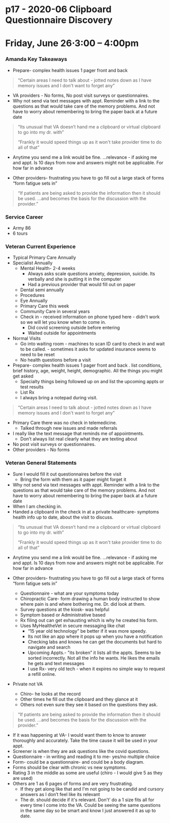 # p17 - 2020-06 Clipboard Questionnaire Discovery

# Friday, June 26⋅3:00 – 4:00pm

### Amanda Key Takeaways
- Prepare- complex health issues 1 pager front and back
 > “Certain areas I need to talk about - jotted notes down as I have memory issues and I don't want to forget any”
- VA providers - No forms, No post visit surveys or questionnaires.
- Why not send via text messages with appt. Reminder with a link to the questions as that would take care of the memory problems. And not have to worry about remembering to bring the paper back at a future date

> “Its unusual that VA doesn’t hand me a clipboard or virtual clipboard to go into my dr. with”
> 
> “Frankly it would speed things up as it won't take provider time to do all of that”

-   Anytime you send me a link would be fine. …relevance - if asking me and appt. Is 10 days from now and answers might not be applicable. For how far in advance
    
-   Other providers- frustrating you have to go fill out a large stack of forms “form fatigue sets in”

> “If patients are being asked to provide the information then it should be used. …and becomes the basis for the discussion with the provider.”

### Service Career
-   Army 86    
-   6 tours
    

### Veteran Current Experience

-   Typical Primary Care Annually
-   Specialist Annually
    -   Mental Health- 2-4 weeks
	    -   Always asks scale questions anxiety, depression, suicide. Its verbally and she is putting it in the computer
	    -   Had a previous provider that would fill out on paper
    -   Dental semi annually
    -   Procedures 
    -   Eye Annually
    -   Primary Care this week
    -   Community Care in several years
    -   Check in - received information on phone typed here - didn't work so we will let you know when to come in.
	    -   Did covid screening outside before entering
	    -   Waited outside for appointments
 -   Normal Visits
	 -   Go into waiting room - machines to scan ID card to check in and wait to be called. - sometimes it asks for updated insurance seems to need to be reset
	  -   No health questions before a visit
-   Prepare- complex health issues 1 pager front and back . list conditions, brief history, age, weight, height, demographic. All the things you might get asked
	-   Specialty things being followed up on and list the upcoming appts or test results
    -   List Rx
    -  I always bring a notepad during visit.

> “Certain areas I need to talk about - jotted notes down as I have memory issues and I don't want to forget any”


-   Primary Care there was no check in telemedicine.
    -   Talked through new issues and made referrals
 -   I really like the text message that reminds me of appointments.
	   -   Don’t always list real clearly what they are texting about
 -   No post visit surveys or questionnaires.
 -   Other providers - No forms
    
 
### Veteran General Statements

-   Sure I would fill it out questionnaires before the visit
    -   Bring the form with them as it paper might forget it
-   Why not send via text messages with appt. Reminder with a link to the questions as that would take care of the memory problems. And not have to worry about remembering to bring the paper back at a future date
-   When I am checking in.
-   Handed a clipboard in the check in at a private healthcare- symptoms health info up to date, about the visit to discuss. 

> “Its unusual that VA doesn’t hand me a clipboard or virtual clipboard to go into my dr. with”
> 
> “Frankly it would speed things up as it won't take provider time to do all of that”
  
-   Anytime you send me a link would be fine. ...relevance - if asking me and appt. Is 10 days from now and answers might not be applicable. For how far in advance   
-   Other providers- frustrating you have to go fill out a large stack of forms “form fatigue sets in”
	-   Questionnaire - what are your symptoms today
    -   Chiropractic Care- form drawing a human body instructed to show where pain is and where bothering me. Dr. did look at them.
    -   Survey questions at the kiosk- was helpful
    -   Symptom based or Administrative based
    -   Rx filing out can get exhausting which is why he created his form.
    -   Uses MyHealtheVet in secure messaging like chat
	    -   “15 year old technology” be better if it was more speedy.
	    -   Its not like an app where it pops up when you have a notification
	    -   Checking labs and knows he can get the documents but hard to navigate and search
	    -   Upcoming Appts.- "its broken” it lists all the appts. Seems to be sorted incorrectly. Not all the info he wants. He likes the emails he gets and text messages
	    -   I use Rx- very old tech - when it expires no simple way to request a refill online.
    
-   Private not VA
    -   Chiro- he looks at the record
    -   Other times he fill out the clipboard and they glance at it
    -   Others not even sure they see it based on the questions they ask.

>    “If patients are being asked to provide the information then it should be used. ...and becomes the basis for the discussion with the provider.”

-   If it was happening at VA- I would want them to know to answer thoroughly and accurately. Take the time cause it will be used in your appt.
-   Screener is when they are ask questions like the covid questions.     
-   Questionnaire - in writing and reading it to me- yes/no multiple choice
-   Form- could be a questionnaire- and could be a body diagram.
-   Forms should be clear with chronic vs new symptoms.
-   Rating 3 in the middle as some are useful (chiro - I would give 5 as they are used)
-   Others are 1 as 6 pages of forms and are very frustrating.
	-   If they get along like that and I'm not going to be candid and cursory answers as I don’t feel like its relevant
	-   The dr. should decide if it's relevant. Don't’ do a 1 size fits all for every time I come into the VA. Could be seeing the same questions in the same day so be smart and know I just answered it as up to date.
